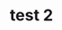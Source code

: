 ---
schema: default
title: test 2
organization: Opencorato m5.0
notes: test 2
resources:
  - name: ''
    url: ''
    format: ''
license: 'https://creativecommons.org/licenses/by/4.0/'
category:
  - Elections / Politics
maintainer: opencorato
maintainer_email: antonio.vangi.av@gmail.com
---